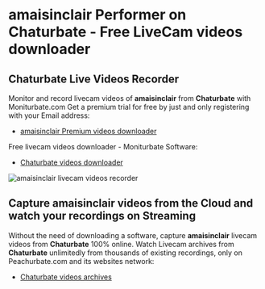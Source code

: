 # amaisinclair Performer on Chaturbate - Free LiveCam videos downloader

## Chaturbate Live Videos Recorder

Monitor and record livecam videos of **amaisinclair** from **Chaturbate** with Moniturbate.com
Get a premium trial for free by just and only registering with your Email address:
* [amaisinclair Premium videos downloader](https://moniturbate.com/request-demo-licence-key.html)

Free livecam videos downloader - Moniturbate Software:
* [Chaturbate videos downloader](https://moniturbate.com/moniturbate-download-software.html)

![amaisinclair livecam videos recorder](https://peachurnet.com/templates/moniturbate-software.png)


## Capture amaisinclair videos from the Cloud and watch your recordings on Streaming

Without the need of downloading a software, capture **amaisinclair** livecam videos from **Chaturbate** 100% online.
Watch Livecam archives from **Chaturbate** unlimitedly from thousands of existing recordings, only on Peachurbate.com and its websites network:
* [Chaturbate videos archives](https://peachurnet.com/)